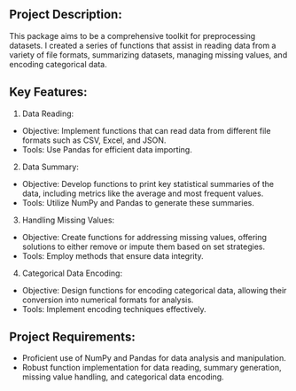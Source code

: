 ## Project Description:
This package aims to be a comprehensive toolkit for preprocessing datasets. I created a series of functions that assist in reading data from a variety of file formats, summarizing datasets, managing missing values, and encoding categorical data.
## Key Features:

1. Data Reading:
- Objective: Implement functions that can read data from different file formats such as CSV, Excel, and JSON.
- Tools: Use Pandas for efficient data importing.

2. Data Summary:
- Objective: Develop functions to print key statistical summaries of the data, including metrics like the average and most frequent values.
- Tools: Utilize NumPy and Pandas to generate these summaries.

3. Handling Missing Values:
- Objective: Create functions for addressing missing values, offering solutions to either remove or impute them based on set strategies.
- Tools: Employ methods that ensure data integrity.

4. Categorical Data Encoding:
- Objective: Design functions for encoding categorical data, allowing their conversion into numerical formats for analysis.
- Tools: Implement encoding techniques effectively.

## Project Requirements:
- Proficient use of NumPy and Pandas for data analysis and manipulation.
- Robust function implementation for data reading, summary generation, missing value handling, and categorical data encoding.

